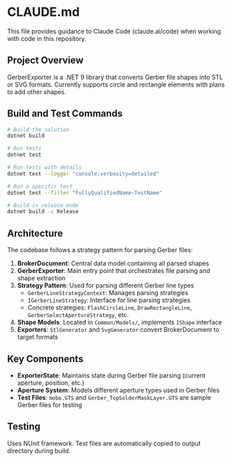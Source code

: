 # CLAUDE.md

This file provides guidance to Claude Code (claude.ai/code) when working with code in this repository.

## Project Overview

GerberExporter is a .NET 9 library that converts Gerber file shapes into STL or SVG formats. Currently supports circle and rectangle elements with plans to add other shapes.

## Build and Test Commands

```bash
# Build the solution
dotnet build

# Run tests
dotnet test

# Run tests with details
dotnet test --logger "console;verbosity=detailed"

# Run a specific test
dotnet test --filter "FullyQualifiedName~TestName"

# Build in release mode
dotnet build -c Release
```

## Architecture

The codebase follows a strategy pattern for parsing Gerber files:

1. **BrokerDocument**: Central data model containing all parsed shapes
2. **GerberExporter**: Main entry point that orchestrates file parsing and shape extraction
3. **Strategy Pattern**: Used for parsing different Gerber line types
   - `GerberLineStrategyContext`: Manages parsing strategies
   - `IGerberLineStrategy`: Interface for line parsing strategies
   - Concrete strategies: `FlashCircleLine`, `DrawRectangleLine`, `GerberSelectApertureStrategy`, etc.
4. **Shape Models**: Located in `Common/Models/`, implements `IShape` interface
5. **Exporters**: `StlGenerator` and `SvgGenerator` convert BrokerDocument to target formats

## Key Components

- **ExporterState**: Maintains state during Gerber file parsing (current aperture, position, etc.)
- **Aperture System**: Models different aperture types used in Gerber files
- **Test Files**: `mobo.GTS` and `Gerber_TopSolderMaskLayer.GTS` are sample Gerber files for testing

## Testing

Uses NUnit framework. Test files are automatically copied to output directory during build.
